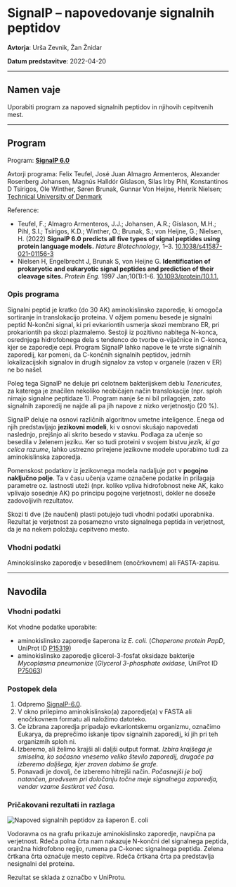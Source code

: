 ﻿# SignalP – napovedovanje signalnih peptidov

**Avtorja**: Urša Zevnik, Žan Žnidar

**Datum predstavitve**: 2022-04-20

---
## Namen vaje
Uporabiti program za napoved signalnih peptidov in njihovih cepitvenih mest.

---
## Program

Program: **[SignalP 6.0](https://services.healthtech.dtu.dk/service.php?SignalP-6.0)**

Avtorji programa: Felix Teufel, José Juan Almagro Armenteros, Alexander Rosenberg Johansen, Magnús Halldór Gíslason, Silas Irby Pihl, Konstantinos D Tsirigos, Ole Winther, Søren Brunak, Gunnar Von Heijne, Henrik Nielsen; [Technical University of Denmark](https://www.dtu.dk/)

Reference:
- Teufel, F.; Almagro Armenteros, J.J.; Johansen, A.R.; Gíslason, M.H.; Pihl, S.I.; Tsirigos, K.D.; Winther, O.; Brunak, S.; von Heijne, G.; Nielsen, H. (2022) **SignalP 6.0 predicts all five types of signal peptides using protein language models.** *Nature Biotechnology*, 1–3. [10.1038/s41587-021-01156-3](https://doi.org/10.1038/s41587-021-01156-3)
- Nielsen H, Engelbrecht J, Brunak S, von Heijne G. **Identification of prokaryotic and eukaryotic signal peptides and prediction of their cleavage sites.** *Protein Eng.* 1997 Jan;10(1):1-6. [10.1093/protein/10.1.1.](https://doi.org/10.1093/protein/10.1.1)



### Opis programa
Signalni peptid je kratko (do 30 AK) aminokislinsko zaporedje, ki omogoča sortiranje in translokacijo proteina. V ožjem pomenu besede je signalni peptid N-končni signal, ki pri evkariontih usmerja skozi membrano ER, pri prokariontih pa skozi plazmalemo. Sestoji iz pozitivno nabitega N-konca, osrednjega hidrofobnega dela s tendenco do tvorbe α-vijačnice in C-konca, kjer se zaporedje cepi. Program SignalP lahko napove le te vrste signalnih zaporedij, kar pomeni, da C-končnih signalnih peptidov, jedrnih lokalizacijskih signalov in drugih signalov za vstop v organele (razen v ER) ne bo našel.

Poleg tega SignalP ne deluje pri celotnem bakterijskem deblu *Tenericutes*, za katerega je značilen nekoliko neobičajen način translokacije (npr. sploh nimajo signalne peptidaze 1). Program nanje še ni bil prilagojen, zato signalnih zaporedij ne najde ali pa jih napove z nizko verjetnostjo (20&nbsp;%).

SignalP deluje na osnovi različnih algoritmov umetne inteligence. Enega od njih predstavljajo **jezikovni modeli**, ki v osnovi skušajo napovedati naslednjo, prejšnjo ali skrito besedo v stavku. Podlaga za učenje so besedila v želenem jeziku. Ker so tudi proteini v svojem bistvu *jezik, ki ga celica razume*, lahko ustrezno prirejene jezikovne modele uporabimo tudi za aminokislinska zaporedja.  

Pomenskost podatkov iz jezikovnega modela nadaljuje pot v **pogojno naključno polje**. Ta v času učenja vzame označene podatke in prilagaja parametre oz. lastnosti uteži (npr. koliko vpliva hidrofobnost neke AK, kako vplivajo sosednje AK) po principu pogojne verjetnosti, dokler ne doseže zadovoljivih rezultatov.

Skozi ti dve (že naučeni) plasti potujejo tudi vhodni podatki uporabnika. Rezultat je verjetnost za posamezno vrsto signalnega peptida in verjetnost, da je na nekem položaju cepitveno mesto.



### Vhodni podatki
Aminokislinsko zaporedje v besedilnem (enočrkovnem) ali FASTA-zapisu.

---
## Navodila

### Vhodni podatki
Kot vhodne podatke uporabite:
- aminokislinsko zaporedje šaperona iz *E. coli.* (*Chaperone protein PapD*, UniProt ID [P15319](https://www.uniprot.org/uniprot/P15319))
- aminokislinsko zaporedje glicerol-3-fosfat oksidaze bakterije *Mycoplasma pneumoniae* (*Glycerol 3-phosphate oxidase*, UniProt ID [P75063](https://www.uniprot.org/uniprot/P75063))



### Postopek dela
1. Odpremo [SignalP-6.0](https://services.healthtech.dtu.dk/service.php?SignalP-6.0).
2. V okno prilepimo aminokislinsko(a) zaporedje(a) v FASTA ali enočrkovnem formatu ali naložimo datoteko.
3. Če izbrana zaporedja pripadajo evkariontskemu organizmu, označimo Eukarya, da preprečimo iskanje tipov signalnih zaporedij, ki jih pri teh organizmih sploh ni.
4. Izberemo, ali želimo krajši ali daljši output format. *Izbira krajšega je smiselna, ko sočasno vnesemo veliko število zaporedij, drugače pa izberemo daljšega, kjer zraven dobimo še grafe.*
5. Ponavadi je dovolj, če izberemo hitrejši način. *Počasnejši je bolj natančen, predvsem pri določanju točne meje signalnega zaporedja, vendar vzame šestkrat več časa.*


### Pričakovani rezultati in razlaga
![Napoved signalnih peptidov za šaperon E. coli](s01-signalp-rezultat.png)

Vodoravna os na grafu prikazuje aminokislinsko zaporedje, navpična pa verjetnost. Rdeča polna črta nam nakazuje N-končni del signalnega peptida, oranžna hidrofobno regijo, rumena pa C-konec signalnega peptida. Zelena črtkana črta označuje mesto cepitve. Rdeča črtkana črta pa predstavlja nesignalni del proteina.

Rezultat se sklada z označbo v UniProtu.
